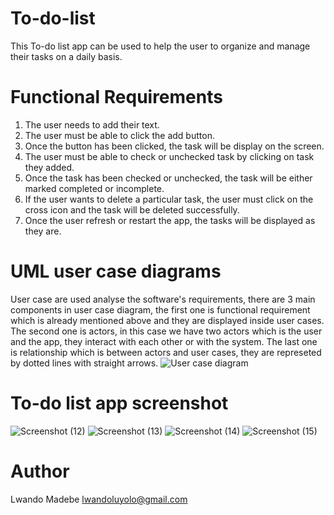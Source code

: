 # To-do-list
This To-do list app can be used to help the user to organize and manage their tasks on a daily basis.

# Functional Requirements 
1. The user needs to add their text.
2. The user must be able to click the add button.
3. Once the button has been clicked, the task will be display on the screen.
4. The user must be able to check or unchecked task by clicking on task they added.
5. Once the task has been checked or unchecked, the task will be either marked completed or incomplete.
6. If the user wants to delete a particular task, the user must click on the cross icon and the task will be deleted successfully.
7. Once the user refresh or restart the app, the tasks will be displayed as they are.

# UML user case diagrams
User case are used analyse the software's requirements, there are 3 main components in user case diagram, the first one is functional requirement which is already mentioned above and they are displayed inside user cases. The second one is actors, in this case we have two actors which is the user and the app, they interact with each other or with the system. The last one is relationship which is between actors and user cases, they are represeted by dotted lines with straight arrows.
![User case diagram](https://github.com/LwandoMadebe/To-do-list/assets/147529941/08f6d7e5-d8d9-409d-a82c-dbca1438b1fc)

# To-do list app screenshot
![Screenshot (12)](https://github.com/LwandoMadebe/To-do-list/assets/147529941/d25b0f9b-b2db-465f-80ab-5e954ba96d80) 
![Screenshot (13)](https://github.com/LwandoMadebe/To-do-list/assets/147529941/6e08e909-7a1a-4e00-aab4-04396fe902b5) 
![Screenshot (14)](https://github.com/LwandoMadebe/To-do-list/assets/147529941/e5f654e7-bd6d-4d02-bbea-3cbdca733567) 
![Screenshot (15)](https://github.com/LwandoMadebe/To-do-list/assets/147529941/9236ff03-6bd0-42e4-9a37-0b66120f63d3)

# Author
Lwando Madebe
lwandoluyolo@gmail.com


